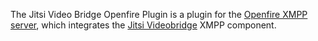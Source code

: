 The Jitsi Video Bridge Openfire Plugin is a plugin for the [Openfire XMPP server](https://www.igniterealtime.org/openfire), which integrates the [Jitsi Videobridge](https://github.com/jitsi/jitsi-videobridge) XMPP component.
